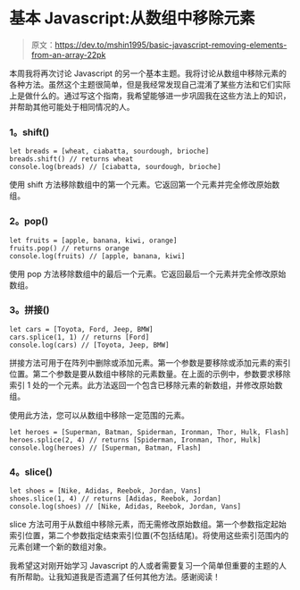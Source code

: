 # 基本 Javascript:从数组中移除元素

> 原文：<https://dev.to/mshin1995/basic-javascript-removing-elements-from-an-array-22pk>

本周我将再次讨论 Javascript 的另一个基本主题。我将讨论从数组中移除元素的各种方法。虽然这个主题很简单，但是我经常发现自己混淆了某些方法和它们实际上是做什么的。通过写这个指南，我希望能够进一步巩固我在这些方法上的知识，并帮助其他可能处于相同情况的人。

### **1。shift()**

```
let breads = [wheat, ciabatta, sourdough, brioche]
breads.shift() // returns wheat
console.log(breads) // [ciabatta, sourdough, brioche] 
```

使用 shift 方法移除数组中的第一个元素。它返回第一个元素并完全修改原始数组。

### **2。pop()**

```
let fruits = [apple, banana, kiwi, orange]
fruits.pop() // returns orange
console.log(fruits) // [apple, banana, kiwi] 
```

使用 pop 方法移除数组中的最后一个元素。它返回最后一个元素并完全修改原始数组。

### **3。拼接()**

```
let cars = [Toyota, Ford, Jeep, BMW]
cars.splice(1, 1) // returns [Ford]
console.log(cars) // [Toyota, Jeep, BMW] 
```

拼接方法可用于在阵列中删除或添加元素。第一个参数是要移除或添加元素的索引位置。第二个参数是要从数组中移除的元素数量。在上面的示例中，参数要求移除索引 1 处的一个元素。此方法返回一个包含已移除元素的新数组，并修改原始数组。

使用此方法，您可以从数组中移除一定范围的元素。

```
let heroes = [Superman, Batman, Spiderman, Ironman, Thor, Hulk, Flash]
heroes.splice(2, 4) // returns [Spiderman, Ironman, Thor, Hulk]
console.log(heroes) // [Superman, Batman, Flash] 
```

### **4。slice()**

```
let shoes = [Nike, Adidas, Reebok, Jordan, Vans]
shoes.slice(1, 4) // returns [Adidas, Reebok, Jordan]
console.log(shoes) // [Nike, Adidas, Reebok, Jordan, Vans] 
```

slice 方法可用于从数组中移除元素，而无需修改原始数组。第一个参数指定起始索引位置，第二个参数指定结束索引位置(不包括结尾)。将使用这些索引范围内的元素创建一个新的数组对象。

我希望这对刚开始学习 Javascript 的人或者需要复习一个简单但重要的主题的人有所帮助。让我知道我是否遗漏了任何其他方法。感谢阅读！